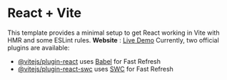 # React + Vite

This template provides a minimal setup to get React working in Vite with HMR and some ESLint rules.
**Website** :  [Live Demo](https://react-websites-seven.vercel.app/)
Currently, two official plugins are available:

- [@vitejs/plugin-react](https://github.com/vitejs/vite-plugin-react/blob/main/packages/plugin-react/README.md) uses [Babel](https://babeljs.io/) for Fast Refresh
- [@vitejs/plugin-react-swc](https://github.com/vitejs/vite-plugin-react-swc) uses [SWC](https://swc.rs/) for Fast Refresh
